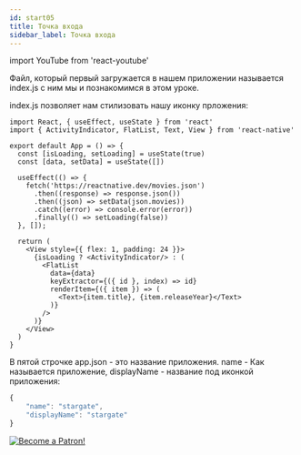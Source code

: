 ```yaml
---
id: start05
title: Точка входа
sidebar_label: Точка входа
---
```


import YouTube from 'react-youtube'

Файл, который первый загружается в нашем приложении называется index.js с ним мы и познакомимся в этом уроке.

<YouTube videoId='Iw8tKp0ALkA' />

index.js позволяет нам стилизовать нашу иконку прложения:

```SnackPlayer
import React, { useEffect, useState } from 'react'
import { ActivityIndicator, FlatList, Text, View } from 'react-native'

export default App = () => {
  const [isLoading, setLoading] = useState(true)
  const [data, setData] = useState([])

  useEffect(() => {
    fetch('https://reactnative.dev/movies.json')
      .then((response) => response.json())
      .then((json) => setData(json.movies))
      .catch((error) => console.error(error))
      .finally(() => setLoading(false))
  }, []);

  return (
    <View style={{ flex: 1, padding: 24 }}>
      {isLoading ? <ActivityIndicator/> : (
        <FlatList
          data={data}
          keyExtractor={({ id }, index) => id}
          renderItem={({ item }) => (
            <Text>{item.title}, {item.releaseYear}</Text>
          )}
        />
      )}
    </View>
  )
}

```

В пятой строчке app.json - это название приложения. name - Как называется приложение, displayName - название под иконкой приложения:

```javascript
{
    "name": "stargate",
    "displayName": "stargate"
}
```

[![Become a Patron!](/img/logo/patreon.jpg)](https://www.patreon.com/bePatron?u=31769291)
